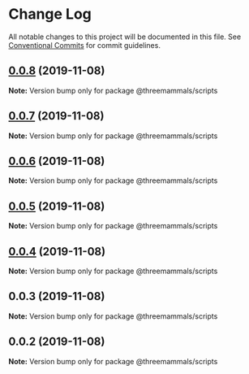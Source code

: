 # Change Log

All notable changes to this project will be documented in this file.
See [Conventional Commits](https://conventionalcommits.org) for commit guidelines.

## [0.0.8](https://github.com/ThreeMammals/gutenberg-to-react/compare/@threemammals/scripts@0.0.7...@threemammals/scripts@0.0.8) (2019-11-08)

**Note:** Version bump only for package @threemammals/scripts





## [0.0.7](https://github.com/ThreeMammals/gutenberg-to-react/compare/@threemammals/scripts@0.0.6...@threemammals/scripts@0.0.7) (2019-11-08)

**Note:** Version bump only for package @threemammals/scripts





## [0.0.6](https://github.com/ThreeMammals/gutenberg-to-react/compare/@threemammals/scripts@0.0.5...@threemammals/scripts@0.0.6) (2019-11-08)

**Note:** Version bump only for package @threemammals/scripts





## [0.0.5](https://github.com/ThreeMammals/gutenberg-to-react/compare/@threemammals/scripts@0.0.4...@threemammals/scripts@0.0.5) (2019-11-08)

**Note:** Version bump only for package @threemammals/scripts





## [0.0.4](https://github.com/ThreeMammals/gutenberg-to-react/compare/@threemammals/scripts@0.0.3...@threemammals/scripts@0.0.4) (2019-11-08)

**Note:** Version bump only for package @threemammals/scripts





## 0.0.3 (2019-11-08)

**Note:** Version bump only for package @threemammals/scripts





## 0.0.2 (2019-11-08)

**Note:** Version bump only for package @threemammals/scripts
